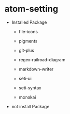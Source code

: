 # atom-setting

- Installed Package
  - file-icons
  - pigments
  - git-plus
  - regex-railroad-diagram
  - markdown-writer

  - seti-ui
  - seti-syntax
  - monokai
- not install Package
